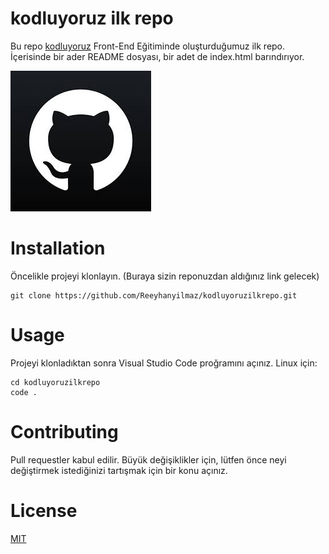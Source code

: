 # kodluyoruz ilk repo
Bu repo [kodluyoruz](https://www.kodluyoruz.org/) Front-End Eğitiminde oluşturduğumuz ilk repo. İçerisinde bir ader README dosyası, bir adet de index.html barındırıyor.

![Repo resim](assets/indir.jpg)
# Installation 
Öncelikle projeyi klonlayın. (Buraya sizin reponuzdan aldığınız link gelecek)  

```
git clone https://github.com/Reeyhanyilmaz/kodluyoruzilkrepo.git

```

# Usage 
Projeyi klonladıktan sonra Visual Studio Code proğramını açınız. 
Linux için:
 
 ```
 cd kodluyoruzilkrepo 
 code .

 ```
 
 
 # Contributing 
 Pull requestler kabul edilir. Büyük değişiklikler için, lütfen önce neyi değiştirmek istediğinizi tartışmak için bir konu açınız. 
 # License 
 [MIT](https://choosealicense.com/licenses/mit/)